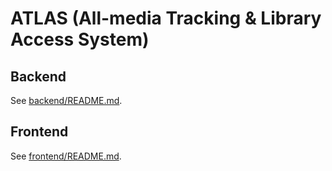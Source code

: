 # ATLAS (All-media Tracking & Library Access System)

## Backend

See [backend/README.md](backend/README.md).

## Frontend

See [frontend/README.md](frontend/README.md).
